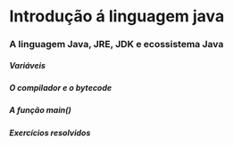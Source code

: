 # Introdução á linguagem java
### A linguagem Java, JRE, JDK e ecossistema Java
##### Variáveis
##### O compilador e o bytecode
##### A função main()
##### Exercícios resolvidos
